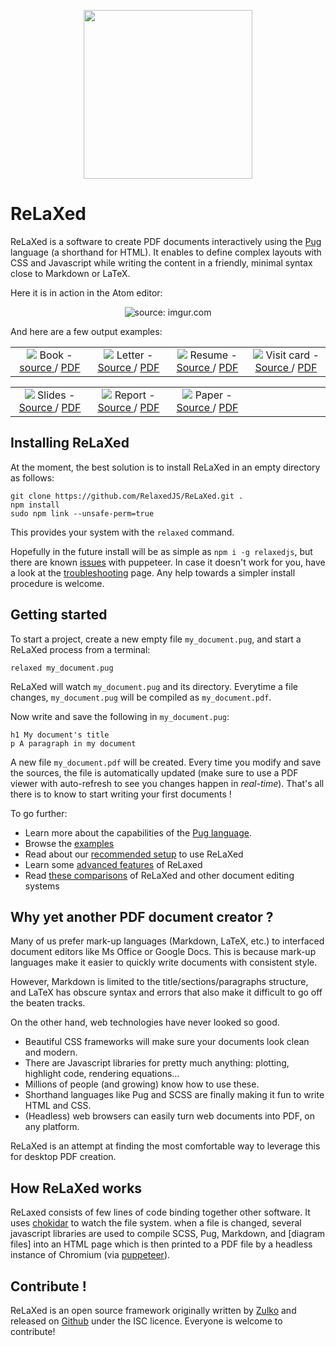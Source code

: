 <p align="center"><img width='270px' src="https://github.com/RelaxedJS/ReLaXed/raw/master/logo-blue.png" /></p>

# ReLaXed

ReLaXed is a software to create PDF documents interactively using the [Pug](https://pugjs.org/api/getting-started.html) language (a shorthand for HTML). It enables to define complex layouts with CSS and Javascript while writing the content in a friendly, minimal syntax close to Markdown or LaTeX.

Here it is in action in the Atom editor:


<p align='center'><img src="https://i.imgur.com/4N4fSYY.gif" title="source: imgur.com" /></p>

 And here are a few output examples:


<table>
  <tr align="center">
    <td width="25%">
      <img src="https://github.com/RelaxedJS/ReLaXed-examples/raw/master/examples/book/book_screenshot.png" />
      Book -
      <a href="https://github.com/RelaxedJS/ReLaXed-examples/tree/master/examples/book/"> source </a> /
      <a href="https://github.com/RelaxedJS/ReLaXed-examples/blob/master/examples/book/book.pdf"> PDF </a>
    </td>
    <td width="25%">
      <img src="https://github.com/RelaxedJS/ReLaXed-examples/raw/master/examples/letter/letter_screenshot.png" />
      Letter -
      <a href="https://github.com/RelaxedJS/ReLaXed-examples/tree/master/examples/letter/"> Source </a> /
      <a href="https://github.com/RelaxedJS/ReLaXed-examples/blob/master/examples/letter/letter.pdf"> PDF </a>
    </td>
    <td width="25%">
      <img src="https://github.com/RelaxedJS/ReLaXed-examples/raw/master/examples/resume/resume_screenshot.png" />
      Resume -
      <a href="https://github.com/RelaxedJS/ReLaXed-examples/tree/master/examples/resume/"> Source </a> /
      <a href="https://github.com/RelaxedJS/ReLaXed-examples/blob/master/examples/resume/resume.pdf"> PDF </a>
    </td>
    <td width="25%">
      <img src="https://github.com/RelaxedJS/ReLaXed-examples/raw/master/examples/business-card/businesscard_screenshot.png" />
      Visit card -
      <a href="https://github.com/RelaxedJS/ReLaXed-examples/tree/master/examples/business-card/"> Source </a> /
      <a href="https://github.com/RelaxedJS/ReLaXed-examples/blob/master/examples/business-card/business-card.pdf"> PDF </a>
    </td>
  </tr>
</table>
<table>
  <tr align="center">
    <td width="25%">
      <img src="https://github.com/RelaxedJS/ReLaXed-examples/raw/master/examples/slides/slides_screenshot.png" />
      Slides -
      <a href="https://github.com/RelaxedJS/ReLaXed-examples/tree/master/examples/slides/"> Source </a> /
      <a href="https://github.com/RelaxedJS/ReLaXed-examples/blob/master/examples/slides/slides.pdf"> PDF </a>
    </td>
    <td width="25%">
      <img src="https://github.com/RelaxedJS/ReLaXed-examples/raw/master/examples/report/report_screenshot.png" />
      Report -
      <a href="https://github.com/RelaxedJS/ReLaXed-examples/tree/master/examples/report/"> Source </a> /
      <a href="https://github.com/RelaxedJS/ReLaXed-examples/blob/master/examples/report/report.pdf"> PDF </a>
    </td>
    <td width="25%">
       <img src="https://github.com/RelaxedJS/ReLaXed-examples/raw/master/examples/paper/paper_screenshot.png" />
       Paper -
       <a href="https://github.com/RelaxedJS/ReLaXed-examples/tree/master/examples/paper/"> Source </a> /
       <a href="https://github.com/RelaxedJS/ReLaXed-examples/blob/master/examples/paper/paper.pdf"> PDF </a>
     </td>
   <td width="25%"></td>
  </tr>
</table>

## Installing ReLaXed

At the moment, the best solution is to install ReLaXed in an empty directory as follows:

```
git clone https://github.com/RelaxedJS/ReLaXed.git .
npm install
sudo npm link --unsafe-perm=true
```

This provides your system with the ``relaxed`` command.

Hopefully in the future install will be as simple as ``npm i -g relaxedjs``, but there are known [issues](https://github.com/GoogleChrome/puppeteer/issues/375#issuecomment-363466257) with puppeteer. In case it doesn't work for you, have a look at the [troubleshooting](https://github.com/RelaxedJS/ReLaXed/wiki/Troubleshooting) page. Any help towards a simpler install procedure is welcome.


## Getting started

To start a project, create a new empty file ``my_document.pug``, and start a ReLaXed process from a terminal:

```
relaxed my_document.pug
```

ReLaXed will watch ``my_document.pug`` and its directory. Everytime a file changes,  ``my_document.pug`` will be compiled as ``my_document.pdf``.

Now write and save the following in ``my_document.pug``:

```pug
h1 My document's title
p A paragraph in my document
```
A new file ``my_document.pdf`` will be created. Every time you modify and save the sources, the file is automatically updated (make sure to use a PDF viewer with auto-refresh to see you changes happen in *real-time*). That's all there is to know to start writing your first documents !

To go further:

- Learn more about the capabilities of the [Pug language](https://pugjs.org/api/getting-started.html).
- Browse the [examples](https://github.com/RelaxedJS/ReLaXed-examples)
- Read about our [recommended setup](https://github.com/RelaxedJS/ReLaXed/wiki/Tips-and-recommendations) to use ReLaXed
- Learn some [advanced features](https://github.com/RelaxedJS/ReLaXed/wiki/Features) of ReLaxed
- Read [these comparisons](https://github.com/RelaxedJS/ReLaXed/wiki/ReLaXed-vs-other-solutions) of ReLaXed and other document editing systems

## Why yet another PDF document creator ?

Many of us prefer mark-up languages (Markdown, LaTeX, etc.) to interfaced document editors like Ms Office or Google Docs. This is because mark-up languages make it easier to quickly write documents with consistent style.

However, Markdown is limited to the title/sections/paragraphs structure, and LaTeX has obscure syntax and errors that also make it difficult to go off the beaten tracks.

On the other hand, web technologies have never looked so good.

- Beautiful CSS frameworks will make sure your documents look clean and modern.
- There are Javascript libraries for pretty much anything: plotting, highlight code, rendering equations...
- Millions of people (and growing) know how to use these.
- Shorthand languages like Pug and SCSS are finally making it fun to write HTML and CSS.
- (Headless) web browsers can easily turn web documents into PDF, on any platform.

ReLaXed is an attempt at finding the most comfortable way to leverage this for desktop PDF creation.

## How ReLaXed works

ReLaxed consists of few lines of code binding together other software. It uses [chokidar](https://github.com/paulmillr/chokidar) to watch the file system. when a file is changed, several javascript libraries are used to compile SCSS, Pug, Markdown, and [diagram files] into an HTML page which is then printed to a PDF file by a headless instance of Chromium (via [puppeteer](https://github.com/GoogleChrome/puppeteer)).

## Contribute !

ReLaXed is an open source framework originally written by [Zulko](https://github.com/Zulko) and released on [Github](https://github.com/Zulko/relaxed) under the ISC licence. Everyone is welcome to contribute!
